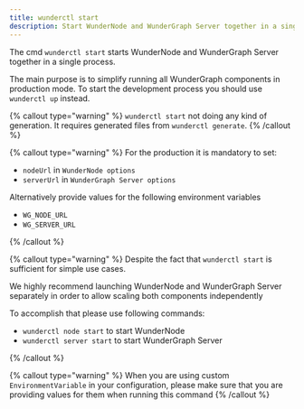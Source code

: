 ```yaml
---
title: wunderctl start
description: Start WunderNode and WunderGraph Server together in a single process.
---
```


The cmd `wunderctl start` starts WunderNode and WunderGraph Server together in a single process.

The main purpose is to simplify running all WunderGraph components in production mode.
To start the development process you should use `wunderctl up` instead.

{% callout type="warning" %}
`wunderctl start` not doing any kind of generation.
It requires generated files from `wunderctl generate`.
{% /callout %}

{% callout type="warning" %}
For the production it is mandatory to set:

- `nodeUrl` in `WunderNode options`
- `serverUrl` in `WunderGraph Server options`

Alternatively provide values for the following environment variables

- `WG_NODE_URL`
- `WG_SERVER_URL`

{% /callout %}

{% callout type="warning" %}
Despite the fact that `wunderctl start` is sufficient for simple use cases.

We highly recommend launching WunderNode and WunderGraph Server separately in order to allow scaling both components independently

To accomplish that please use following commands:

- `wunderctl node start` to start WunderNode
- `wunderctl server start` to start WunderGraph Server

{% /callout %}

{% callout type="warning" %}
When you are using custom `EnvironmentVariable` in your configuration,
please make sure that you are providing values for them when running this command
{% /callout %}
